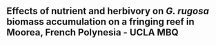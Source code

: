 ## Effects of nutrient and herbivory on *G. rugosa* biomass accumulation on a fringing reef in Moorea, French Polynesia - UCLA MBQ
